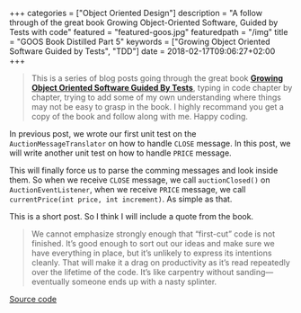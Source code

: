 +++
categories = ["Object Oriented Design"]
description = "A follow through of the great book Growing Object-Oriented Software, Guided by Tests with code"
featured = "featured-goos.jpg"
featuredpath = "/img"
title = "GOOS Book Distilled Part 5"
keywords = ["Growing Object Oriented Software Guided by Tests", "TDD"]
date = 2018-02-17T09:06:27+02:00
+++

>This is a series of blog posts going through the great book [**Growing Object Oriented Software Guided By Tests**](https://www.amazon.com/Growing-Object-Oriented-Software-Guided-Tests/dp/0321503627), typing in code chapter by chapter, trying to add some of my own understanding where things may not be easy to grasp in the book. I highly recommand you get a copy of the book and follow along with me. Happy coding.

In previous post, we wrote our first unit test on the `AuctionMessageTranslator` on how to handle `CLOSE` message. In this post, we will write another unit test on how to handle `PRICE` message.

This will finally force us to parse the comming messages and look inside them. So when we receive `CLOSE` message, we call `auctionClosed()` on `AuctionEventListener`, when we receive `PRICE` message, we call `currentPrice(int price, int increment)`. As simple as that.

This is a short post. So I think I will include a quote from the book.

>We cannot emphasize strongly enough that “first-cut” code is not finished. It’s
>good enough to sort out our ideas and make sure we have everything in place,
>but it’s unlikely to express its intentions cleanly. That will make it a drag on
>productivity as it’s read repeatedly over the lifetime of the code. It’s like carpentry
>without sanding—eventually someone ends up with a nasty splinter.

[Source code](https://github.com/lvguowei/GOOS/commit/4758607ca09707ec5c3d9fafcddbd4d71c3e93c6)
